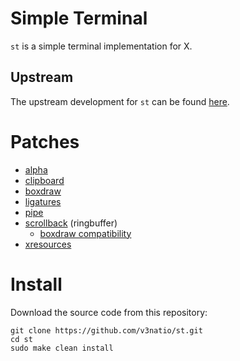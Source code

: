 # Simple Terminal

`st` is a simple terminal implementation for X.

## Upstream

The upstream development for `st` can be found [here](https://git.suckless.org/st).

# Patches

- [alpha](https://st.suckless.org/patches/alpha_focus_highlight/)
- [clipboard](https://st.suckless.org/patches/clipboard/)
- [boxdraw](https://st.suckless.org/patches/boxdraw/)
- [ligatures](https://st.suckless.org/patches/ligatures/)
- [pipe](https://st.suckless.org/patches/externalpipe/)
- [scrollback](https://st.suckless.org/patches/scrollback/) (ringbuffer)
  - [boxdraw compatibility](https://st.suckless.org/patches/ligatures/)
- [xresources](https://st.suckless.org/patches/xresources/)

# Install

Download the source code from this repository:

```
git clone https://github.com/v3natio/st.git
cd st
sudo make clean install
```
